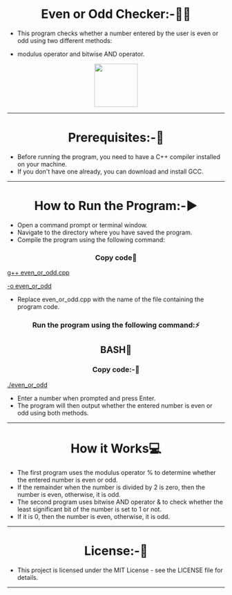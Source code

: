 <h1 align="center" >Even or Odd Checker:-👩‍💻</h1>

- This program checks whether a number entered by the user is even or odd using two different methods:<br> 

- modulus operator and bitwise AND operator.
<div align="center" >
<img height="100" wedith="100" src="https://res.cloudinary.com/practicaldev/image/fetch/s--it7aWv4F--/c_limit%2Cf_auto%2Cfl_progressive%2Cq_66%2Cw_880/https://dev-to-uploads.s3.amazonaws.com/uploads/articles/rjdim9k4525gck7ko2hk.gif"></div>
<hr>
<h1 align="center" >Prerequisites:-🧾</h1>

- Before running the program, you need to have a C++ compiler installed on your machine.
- If you don't have one already, you can download and install GCC.
<hr>

<h1 align="center" >How to Run the Program:-▶️</h1>

- Open a command prompt or terminal window.
- Navigate to the directory where you have saved the program.
- Compile the program using the following command:

<h3 align=" center" >Copy code📝 </h3>

[g++ even_or_odd.cpp](http://g++even_or_odd.cpp)

[-o even_or_odd](http://-oeven_or_odd)

- Replace even_or_odd.cpp with the name of the file containing the program code.

<h3 align=" center" >Run the program using the following command:⚡</h3>

<h2 align="center">BASH🏃</h2>
<h3 align=" center" >Copy code:-📝 </h3>

[./even_or_odd](http://./even_or_odd)

- Enter a number when prompted and press Enter.
- The program will then output whether the entered number is even or odd using both methods.
<hr>
<h1 align="center" >How it Works💻</h1>

- The first program uses the modulus operator % to determine whether the entered number is even or odd. 
- If the remainder when the number is divided by 2 is zero, then the number is even, otherwise, it is odd.
- The second program uses bitwise AND operator & to check whether the least significant bit of the number is set to 1 or not.
- If it is 0, then the number is even, otherwise, it is odd.
<hr>
<h1 align="center" >License:-📙</h1>

- This project is licensed under the MIT License - see the LICENSE file for details.
<hr>
